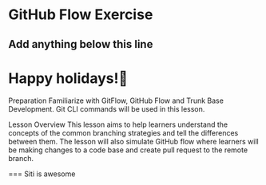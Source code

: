 # GitHub Flow Exercise

## Add anything below this line
Happy holidays!🎄
=======
Preparation
Familiarize with GitFlow, GitHub Flow and Trunk Base Development. Git CLI commands will be used in this lesson.

Lesson Overview
This lesson aims to help learners understand the concepts of the common branching strategies and tell the differences between them. The lesson will also simulate GitHub flow where learners will be making changes to a code base and create pull request to the remote branch.

===
Siti is awesome
